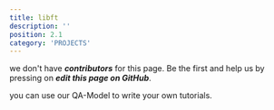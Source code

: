 ```yaml
---
title: libft
description: ''
position: 2.1
category: 'PROJECTS'
---
```


we don't have ***contributors*** for this page. Be the first and help us by pressing on ***edit this page on GitHub***.

you can use our <nuxt-link to="/guidelines/QA-Model">QA-Model</nuxt-link> to write your own tutorials.

